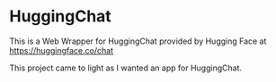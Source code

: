 # HuggingChat
This is a Web Wrapper for HuggingChat provided by Hugging Face at https://huggingface.co/chat

This project came to light as I wanted an app for HuggingChat.